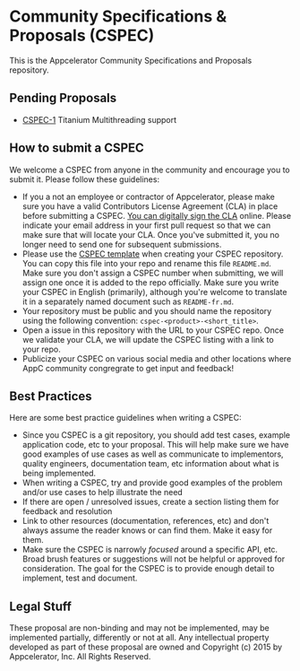 # Community Specifications & Proposals (CSPEC)

This is the Appcelerator Community Specifications and Proposals repository.

## Pending Proposals

- [CSPEC-1](https://github.com/appcelerator/cspec-titanium-multithreading) Titanium Multithreading support

## How to submit a CSPEC

We welcome a CSPEC from anyone in the community and encourage you to submit it.  Please follow these guidelines:

- If you a not an employee or contractor of Appcelerator, please make sure you have a valid Contributors License Agreement (CLA) in place before submitting a CSPEC. [You can digitally sign the CLA](http://bit.ly/app_cla) online. Please indicate your email address in your first pull request so that we can make sure that will locate your CLA.  Once you've submitted it, you no longer need to send one for subsequent submissions.
- Please use the [CSPEC template](template.md) when creating your CSPEC repository.  You can copy this file into your repo and rename this file `README.md`.  Make sure you don't assign a CSPEC number when submitting, we will assign one once it is added to the repo officially. Make sure you write your CSPEC in English (primarily), although you're welcome to translate it in a separately named document such as `README-fr.md`.
- Your repository must be public and you should name the repository using the following convention: `cspec-<product>-<short_title>`.
- Open a issue in this repository with the URL to your CSPEC repo. Once we validate your CLA, we will update the CSPEC listing with a link to your repo.
- Publicize your CSPEC on various social media and other locations where AppC community congregrate to get input and feedback!

## Best Practices

Here are some best practice guidelines when writing a CSPEC:

- Since you CSPEC is a git repository, you should add test cases, example application code, etc to your proposal. This will help make sure we have good examples of use cases as well as communicate to implementors, quality engineers, documentation team, etc information about what is being implemented.
- When writing a CSPEC, try and provide good examples of the problem and/or use cases to help illustrate the need
- If there are open / unresolved issues, create a section listing them for feedback and resolution
- Link to other resources (documentation, references, etc) and don't always assume the reader knows or can find them. Make it easy for them.
- Make sure the CSPEC is narrowly _focused_ around a specific API, etc. Broad brush features or suggestions will not be helpful or approved for consideration.  The goal for the CSPEC is to provide enough detail to implement, test and document.

## Legal Stuff

These proposal are non-binding and may not be implemented, may be implemented partially, differently or not at all. Any intellectual property developed as part of these proposal are owned and Copyright (c) 2015 by Appcelerator, Inc. All Rights Reserved.

